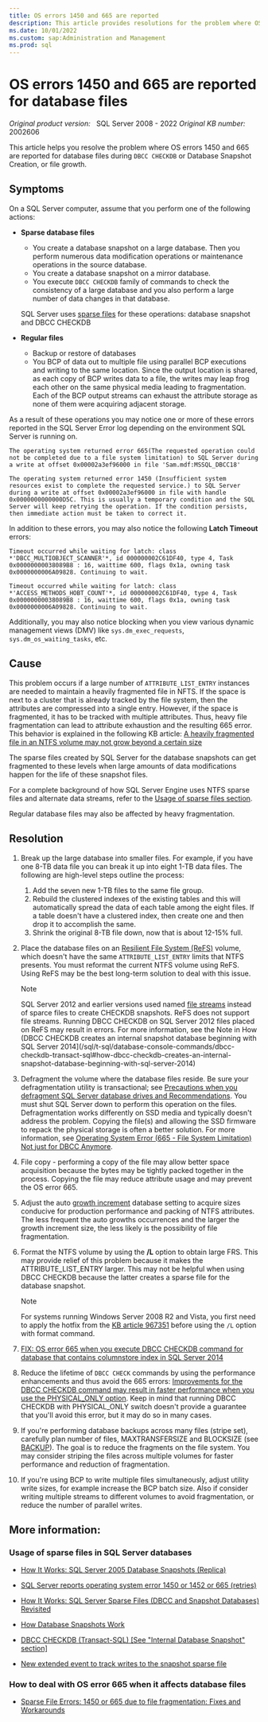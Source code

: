 ```yaml
---
title: OS errors 1450 and 665 are reported
description: This article provides resolutions for the problem where OS errors 1450 and 665 are reported for database files 
ms.date: 10/01/2022
ms.custom: sap:Administration and Management
ms.prod: sql
---
```

# OS errors 1450 and 665 are reported for database files


_Original product version:_ &nbsp; SQL Server 2008 - 2022
_Original KB number:_ &nbsp; 2002606

This article helps you resolve the problem where OS errors 1450 and 665 are reported for database files during `DBCC CHECKDB` or Database Snapshot Creation, or file growth.


## Symptoms

On a SQL Server computer, assume that you perform one of the following actions:

- **Sparse database files**

  - You create a database snapshot on a large database. Then you perform numerous data modification operations or maintenance operations in the source database.
  - You create a database snapshot on a mirror database.
  - You execute `DBCC CHECKDB` family of commands to check the consistency of a large database and you also perform a large number of data changes in that database.

  SQL Server uses [sparse files](/windows/win32/fileio/sparse-files) for these operations: database snapshot and DBCC CHECKDB

- **Regular files**

  - Backup or restore of databases
  - You BCP of data out to multiple file using parallel BCP executions and writing to the same location. Since the output location is shared, as each copy of BCP writes data to a file, the writes may leap frog each other on the same physical media leading to fragmentation. Each of the BCP output streams can  exhaust the attribute storage as none of them were acquiring adjacent storage.



As a result of these operations you may notice  one or more of these errors reported in the SQL Server Error log depending on the environment SQL Server is running on.

```output
The operating system returned error 665(The requested operation could not be completed due to a file system limitation) to SQL Server during a write at offset 0x00002a3ef96000 in file 'Sam.mdf:MSSQL_DBCC18'
```

```output
The operating system returned error 1450 (Insufficient system resources exist to complete the requested service.) to SQL Server during a write at offset 0x00002a3ef96000 in file with handle 0x0000000000000D5C. This is usually a temporary condition and the SQL Server will keep retrying the operation. If the condition persists, then immediate action must be taken to correct it.
```

In addition to these errors, you may also notice the following **Latch Timeout** errors:

```output
Timeout occurred while waiting for latch: class *'DBCC_MULTIOBJECT_SCANNER'*, id 000000002C61DF40, type 4, Task 0x00000000038089B8 : 16, waittime 600, flags 0x1a, owning task 0x0000000006A09828. Continuing to wait.  
```

```output
Timeout occurred while waiting for latch: class *'ACCESS_METHODS_HOBT_COUNT'*, id 000000002C61DF40, type 4, Task 0x00000000038089B8 : 16, waittime 600, flags 0x1a, owning task 0x0000000006A09828. Continuing to wait.  
```

Additionally, you may also notice blocking when you view various dynamic management views (DMV) like `sys.dm_exec_requests`, `sys.dm_os_waiting_tasks`, etc.

## Cause

This problem occurs if a large number of `ATTRIBUTE_LIST_ENTRY` instances are needed to maintain a heavily fragmented file in NFTS.   If the space is next to a cluster that is already tracked by the file system, then the attributes are compressed into a single entry.  However, if the space is fragmented, it has to be tracked with multiple attributes. Thus, heavy file fragmentation can lead to attribute exhaustion and the resulting 665 error. This behavior is explained in the following KB article: [A heavily fragmented file in an NTFS volume may not grow beyond a certain size](https://support.microsoft.com/help/967351)

The sparse files created by SQL Server for the database snapshots can get fragmented to these levels when large amounts of data modifications happen for the life of these snapshot files.

For a complete background of how SQL Server Engine uses NTFS sparse files and alternate data streams, refer to the [Usage of sparse files section](#usage-of-sparse-files-in-sql-server-databases).

Regular database files may also be affected by heavy fragmentation.

## Resolution

1. Break up the large database into smaller files. For example, if you have one 8-TB data file you can break it up into eight 1-TB data files. The following are high-level steps outline the process:
   1. Add the seven new 1-TB files to the same file group.
   1. Rebuild the clustered indexes of the existing tables and this will automatically spread the data of each table among the eight files. If a table doesn't have a clustered index, then create one and then drop it to accomplish the same.
   1. Shrink the original 8-TB file down, now that is about 12-15% full.
1. Place the database files on an [Resilient File System (ReFS)](/windows-server/storage/refs/refs-overview) volume, which doesn't have the same `ATTRIBUTE_LIST_ENTRY` limits that NTFS presents. You must reformat the current NTFS volume using ReFS. Using ReFS may be the best long-term solution to deal with this issue. 

   > [!NOTE]
   > SQL Server 2012 and earlier versions used named [file streams](/windows/win32/fileio/file-streams) instead of sparce files to create CHECKDB snapshots. ReFS does not support file streams. Running DBCC CHECKDB on SQL Server 2012 files placed on ReFS may result in errors. For more information, see the Note in How (DBCC CHECKDB creates an internal snapshot database beginning with SQL Server 2014](/sql/t-sql/database-console-commands/dbcc-checkdb-transact-sql#how-dbcc-checkdb-creates-an-internal-snapshot-database-beginning-with-sql-server-2014)

1. Defragment the volume where the database files reside.  Be sure your defragmentation utility is transactional; see [Precautions when you defragment SQL Server database drives and Recommendations](defragmenting-database-disk-drives.md). You must shut SQL Server down to perform this operation on the files. Defragmentation works differently on SSD media and typically doesn't address the problem. Copying the file(s) and allowing the SSD firmware to repack the physical storage is often a better solution. For more information, see [Operating System Error (665 - File System Limitation) Not just for DBCC Anymore](/archive/blogs/psssql/operating-system-error-665-file-system-limitation-not-just-for-dbcc-anymore).

1. File copy - performing a copy of the file may allow better space acquisition because the bytes may be tightly packed together in the process. Copying the file may reduce attribute usage and may prevent the OS error 665.

1. Adjust the auto [growth increment](/sql/t-sql/statements/alter-database-transact-sql-file-and-filegroup-options?view=sql-server-ver15#:~:text=to%20FILESTREAM%20filegroups.-,growth_increment%20Is,-the%20amount%20of) database setting to acquire sizes conducive for production performance and packing of NTFS attributes. The less frequent the auto growths occurrences and the larger the growth increment size, the less likely is the possibility of file fragmentation.

1. Format the NTFS volume by using the **/L** option to obtain large FRS. This may provide relief of this problem because it makes the ATTRIBUTE_LIST_ENTRY larger. This may not be helpful when using DBCC CHECKDB because the latter creates a sparse file for the database snapshot.

    > [!NOTE]
    > For systems running Windows Server 2008 R2 and Vista, you first need to apply the hotfix from the [KB article 967351](https://support.microsoft.com/topic/a-heavily-fragmented-file-in-an-ntfs-volume-may-not-grow-beyond-a-certain-size-da1c0dfd-a5a1-90b4-4bf7-b65b13ef9d35) before using the `/L` option with format command.

1. [FIX: OS error 665 when you execute DBCC CHECKDB command for database that contains columnstore index in SQL Server 2014](https://support.microsoft.com/kb/3029977/EN-US)

1. Reduce the lifetime of `DBCC CHECK` commands by using the performance enhancements and thus avoid the 665 errors: [Improvements for the DBCC CHECKDB command may result in faster performance when you use the PHYSICAL_ONLY option](https://support.microsoft.com/kb/2634571). Keep in mind that running DBCC CHECKDB with PHYSICAL_ONLY switch doesn't provide a guarantee that you'll avoid this error, but it may do so in many cases.

1. If you're performing database backups across many files (stripe set), carefully plan number of files, MAXTRANSFERSIZE and BLOCKSIZE (see [BACKUP](/sql/t-sql/statements/backup-transact-sql)). The goal is to reduce the fragments on the file system. You may consider striping the files across multiple volumes for faster performance and reduction of fragmentation.

1. If you're using BCP to write multiple files simultaneously, adjust utility write sizes, for example increase the BCP batch size. Also if consider writing multiple streams to different volumes to avoid fragmentation, or reduce the number of parallel writes.

## More information: 

### Usage of sparse files in SQL Server databases

- [How It Works: SQL Server 2005 Database Snapshots (Replica)](/archive/blogs/psssql/how-it-works-sql-server-2005-database-snapshots-replica)

- [SQL Server reports operating system error 1450 or 1452 or 665 (retries)](https://techcommunity.microsoft.com/t5/sql-server-support/sql-server-reports-operating-system-error-1450-or-1452-or-665/ba-p/315507)

- [How It Works: SQL Server Sparse Files (DBCC and Snapshot Databases) Revisited](/archive/blogs/psssql/how-it-works-sql-server-sparse-files-dbcc-and-snapshot-databases-revisited)

- [How Database Snapshots Work](/sql/relational-databases/databases/database-snapshots-sql-server)

- [DBCC CHECKDB (Transact-SQL) [See "Internal Database Snapshot" section]](/sql/t-sql/database-console-commands/dbcc-checkdb-transact-sql)

- [New extended event to track writes to the snapshot sparse file](/archive/blogs/psssql/new-extended-event-to-track-writes-to-the-snapshot-sparse-file)  


### How to deal with OS error 665 when it affects database files


- [Sparse File Errors: 1450 or 665 due to file fragmentation: Fixes and Workarounds](/archive/blogs/psssql/sparse-file-errors-1450-or-665-due-to-file-fragmentation-fixes-and-workarounds)


